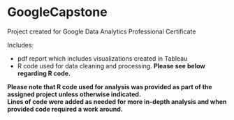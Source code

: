# GoogleCapstone


Project created for Google Data Analytics Professional Certificate 

Includes:
- pdf report which includes visualizations created in Tableau 
- R code used for data cleaning and processing. **Please see below regarding R code.**

**Please note that R code used for analysis was provided as part of the assigned project unless otherwise indicated.  
Lines of code were added as needed for more in-depth analysis and when provided code required a work around.**
